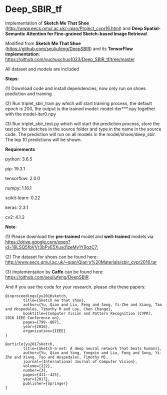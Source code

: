 # Deep_SBIR_tf
Implementation of **Sketch Me That Shoe** (http://www.eecs.qmul.ac.uk/~qian/Project_cvpr16.html) and **Deep Spatial-Semantic Attention for Fine-grained Sketch-based Image Retrieval**

Modified from **Sketch Me That Shoe** (https://github.com/seuliufeng/DeepSBIR) and its **TensorFlow implementation**:  https://github.com/yuchuochuo1023/Deep_SBIR_tf/tree/master

All dataset and models are included

**Steps**:

(1) Download code and install dependencies, now only run on shoes prediction and training

(2) Run triplet_sbir_train.py which will start training process, the default epoch is 200, the output is the trained model: model-iter***.npy together with the model-iter0.npy

(3) Run triplet_sbir_test.py which will start the prediction process, store the test pic for sketches in the source folder and type in the name in the source code. The prediction will run on all models in the model/shoes/deep_sbir. The top 10 predictions will be shown.


**Requirements**

python: 3.6.5

pip: 19.3.1

tensorflow: 2.0.0

numpy: 1.16.1

scikit-learn: 0.22

keras: 2.3.1

cv2: 4.1.2




**Note**: 

(1) Please download the **pre-trained** model and **well-trained** models via https://drive.google.com/open?id=19LSQ5fbVVr3bPvE5Xuxd1zeMy1Y9ozC7;

(2) The dataset for shoes can be found here: http://www.eecs.qmul.ac.uk/~qian/Qian's%20Materials/sbir_cvpr2016.tar

(3) Implementation by **Caffe** can be found here: https://github.com/seuliufeng/DeepSBIR.



And if you use the code for your research, please cite these papers:

    @inproceedings{yu2016sketch,
            title={Sketch me that shoe},
            author={Yu, Qian and Liu, Feng and Song, Yi-Zhe and Xiang, Tao and Hospedales, Timothy M and Loy, Chen Change},
            booktitle={Computer Vision and Pattern Recognition (CVPR), 2016 IEEE Conference on},
            pages={799--807},
            year={2016},
            organization={IEEE}
    }

    @article{yu2017sketch,
            title={Sketch-a-net: A deep neural network that beats humans},
            author={Yu, Qian and Yang, Yongxin and Liu, Feng and Song, Yi-Zhe and Xiang, Tao and Hospedales, Timothy M},
            journal={International Journal of Computer Vision},
            volume={122},
            number={3},
            pages={411--425},
            year={2017},
            publisher={Springer}
    }
    
